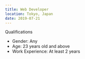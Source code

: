 ```yaml
---
title: Web Developer
location: Tokyo, Japan
date: 2019-07-21
---
```

Qualifications
- Gender: Any
- Age: 23 years old and above
- Work Experience: At least 2 years